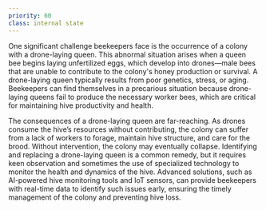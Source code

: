 ```yaml
---
priority: 60
class: internal state
---
```

One significant challenge beekeepers face is the occurrence of a colony with a drone-laying queen. This abnormal situation arises when a queen bee begins laying unfertilized eggs, which develop into drones—male bees that are unable to contribute to the colony's honey production or survival. A drone-laying queen typically results from poor genetics, stress, or aging. Beekeepers can find themselves in a precarious situation because drone-laying queens fail to produce the necessary worker bees, which are critical for maintaining hive productivity and health.

The consequences of a drone-laying queen are far-reaching. As drones consume the hive’s resources without contributing, the colony can suffer from a lack of workers to forage, maintain hive structure, and care for the brood. Without intervention, the colony may eventually collapse. Identifying and replacing a drone-laying queen is a common remedy, but it requires keen observation and sometimes the use of specialized technology to monitor the health and dynamics of the hive. Advanced solutions, such as AI-powered hive monitoring tools and IoT sensors, can provide beekeepers with real-time data to identify such issues early, ensuring the timely management of the colony and preventing hive loss.